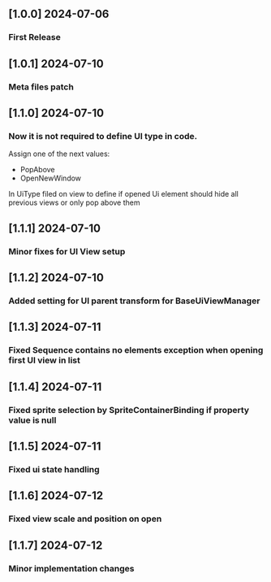 ## [1.0.0] 2024-07-06
### First Release
## [1.0.1] 2024-07-10
### Meta files patch
## [1.1.0] 2024-07-10
### Now it is not required to define UI type in code.
Assign one of the next values:
 - PopAbove
 - OpenNewWindow

In UiType filed on view to define if opened Ui element should hide all previous views or only pop above them
## [1.1.1] 2024-07-10
### Minor fixes for UI View setup
## [1.1.2] 2024-07-10
### Added setting for UI parent transform for BaseUiViewManager
## [1.1.3] 2024-07-11
### Fixed Sequence contains no elements exception when opening first UI view in list
## [1.1.4] 2024-07-11
### Fixed sprite selection by SpriteContainerBinding if property value is null
## [1.1.5] 2024-07-11
### Fixed ui state handling
## [1.1.6] 2024-07-12
### Fixed view scale and position on open
## [1.1.7] 2024-07-12
### Minor implementation changes
